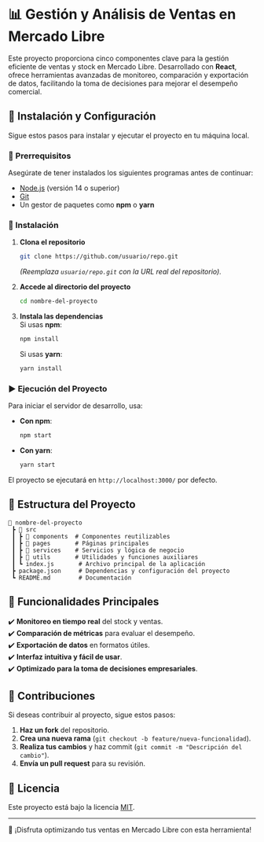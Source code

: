 # 📊 Gestión y Análisis de Ventas en Mercado Libre

Este proyecto proporciona cinco componentes clave para la gestión eficiente de ventas y stock en Mercado Libre. Desarrollado con **React**, ofrece herramientas avanzadas de monitoreo, comparación y exportación de datos, facilitando la toma de decisiones para mejorar el desempeño comercial.

## 🚀 Instalación y Configuración

Sigue estos pasos para instalar y ejecutar el proyecto en tu máquina local.

### 📌 Prerrequisitos

Asegúrate de tener instalados los siguientes programas antes de continuar:

- [Node.js](https://nodejs.org/) (versión 14 o superior)
- [Git](https://git-scm.com/)
- Un gestor de paquetes como **npm** o **yarn**

### 🔧 Instalación

1. **Clona el repositorio**

   ```bash
   git clone https://github.com/usuario/repo.git
   ```

   _(Reemplaza `usuario/repo.git` con la URL real del repositorio)._

2. **Accede al directorio del proyecto**

   ```bash
   cd nombre-del-proyecto
   ```

3. **Instala las dependencias**  
   Si usas **npm**:
   ```bash
   npm install
   ```
   Si usas **yarn**:
   ```bash
   yarn install
   ```

### ▶️ Ejecución del Proyecto

Para iniciar el servidor de desarrollo, usa:

- **Con npm**:
  ```bash
  npm start
  ```
- **Con yarn**:
  ```bash
  yarn start
  ```

El proyecto se ejecutará en `http://localhost:3000/` por defecto.

## 📂 Estructura del Proyecto

```
📂 nombre-del-proyecto
 ┣ 📂 src
 ┃ ┣ 📂 components  # Componentes reutilizables
 ┃ ┣ 📂 pages       # Páginas principales
 ┃ ┣ 📂 services    # Servicios y lógica de negocio
 ┃ ┣ 📂 utils       # Utilidades y funciones auxiliares
 ┃ ┗ index.js       # Archivo principal de la aplicación
 ┣ package.json     # Dependencias y configuración del proyecto
 ┗ README.md        # Documentación
```

## 📌 Funcionalidades Principales

✔️ **Monitoreo en tiempo real** del stock y ventas.  
✔️ **Comparación de métricas** para evaluar el desempeño.  
✔️ **Exportación de datos** en formatos útiles.  
✔️ **Interfaz intuitiva y fácil de usar**.  
✔️ **Optimizado para la toma de decisiones empresariales**.

## 🤝 Contribuciones

Si deseas contribuir al proyecto, sigue estos pasos:

1. **Haz un fork** del repositorio.
2. **Crea una nueva rama** (`git checkout -b feature/nueva-funcionalidad`).
3. **Realiza tus cambios** y haz commit (`git commit -m "Descripción del cambio"`).
4. **Envía un pull request** para su revisión.

## 📜 Licencia

Este proyecto está bajo la licencia [MIT](https://opensource.org/licenses/MIT).

---

🚀 ¡Disfruta optimizando tus ventas en Mercado Libre con esta herramienta!
